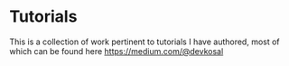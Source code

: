 # Tutorials
This is a collection of work pertinent to tutorials I have authored, most of which can be found here https://medium.com/@devkosal
